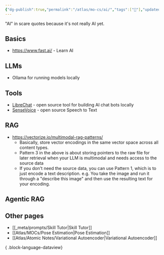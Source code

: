 ```yaml
---
{"dg-publish":true,"permalink":"/atlas/mo-cs/ai/","tags":["📍"],"updated":"2025-01-11T09:34:14.480-08:00"}
---
```


"AI" in scare quotes because it's not really AI yet.
## Basics
- https://www.fast.ai/ - Learn AI
## LLMs
- Ollama for running models locally

## Tools
- [LibreChat](https://www.librechat.ai/docs/features) - open source tool for building AI chat bots locally
- [SenseVoice](https://github.com/FunAudioLLM/SenseVoice) - open source Speech to Text
## RAG
- https://vectorize.io/multimodal-rag-patterns/
	- Basically, store vector encodings in the same vector space across all content types.
	- Pattern 3 in the above is about storing pointers to the raw file for later retrieval when your LLM is multimodal and needs access to the source data
	- If you don't need the source data, you can use Pattern 1, which is to just encode a text description. e.g. You take the image and run it through a "describe this image" and then use the resulting text for your encoding.
## Agentic RAG

## Other pages
- [[_meta/prompts/Skill Tutor\|Skill Tutor]]
- [[Atlas/MOCs/Pose Estimation\|Pose Estimation]]
- [[Atlas/Atomic Notes/Variational Autoencoder\|Variational Autoencoder]]

{ .block-language-dataview}